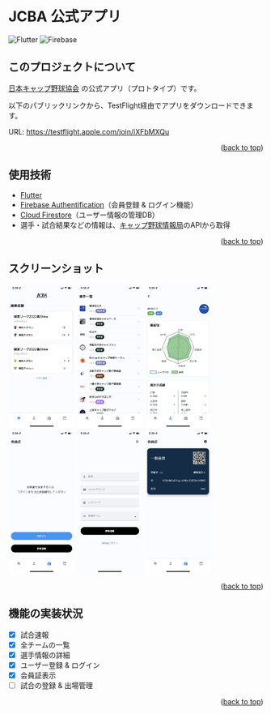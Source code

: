 <h1>JCBA 公式アプリ</h1>

![Flutter](https://img.shields.io/badge/Flutter-34485a.svg?style=flat-square&logo=flutter)
![Firebase](https://img.shields.io/badge/Firebase-34485a.svg?style=flat-square&logo=firebase)

<!-- ABOUT THE PROJECT -->
## このプロジェクトについて
[日本キャップ野球協会](https://kantoregioncapbase.wixsite.com/website) の公式アプリ（プロトタイプ）です。<br />

以下のパブリックリンクから、TestFlight経由でアプリをダウンロードできます。<br />

URL: https://testflight.apple.com/join/iXFbMXQu

<p align="right">(<a href="#top">back to top</a>)</p>

## 使用技術
* [Flutter](https://flutter.dev)
* [Firebase Authentification](https://firebase.google.com/docs/auth)（会員登録 & ログイン機能）
* [Cloud Firestore](https://firebase.google.com/docs/firestore)（ユーザー情報の管理DB）
* 選手・試合結果などの情報は、[キャップ野球情報局](https://cap-baseball.com)のAPIから取得

<p align="right">(<a href="#top">back to top</a>)</p>

## スクリーンショット
<div>
  <img width="26%" src="images/screenshot-1.png" />
  <img width="26%" src="images/screenshot-2.PNG" />
  <img width="26%" src="images/screenshot-3.PNG" />
  <img width="26%" src="images/screenshot-4.PNG" />
  <img width="26%" src="images/screenshot-5.PNG" />
  <img width="26%" src="images/screenshot-6.PNG" />
</div>

<p align="right">(<a href="#top">back to top</a>)</p>

<!-- ROADMAP -->
## 機能の実装状況

- [x] 試合速報
- [x] 全チームの一覧
- [x] 選手情報の詳細
- [x] ユーザー登録 & ログイン
- [x] 会員証表示
- [ ] 試合の登録 & 出場管理

<p align="right">(<a href="#top">back to top</a>)</p>
